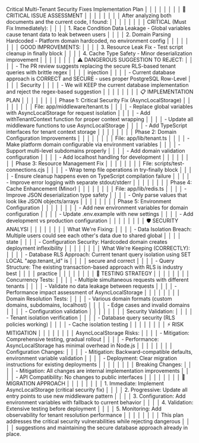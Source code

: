 Critical Multi-Tenant Security Fixes Implementation Plan                                     │ │
│ │                                                                                              │ │
│ │ 🚨 CRITICAL ISSUE ASSESSMENT                                                                 │ │
│ │                                                                                              │ │
│ │ After analyzing both documents and the current code, I found:                                │ │
│ │                                                                                              │ │
│ │ CRITICAL (Must Fix Immediately):                                                             │ │
│ │ 1. Race Condition Data Leakage - Global variables cause tenant data to leak between users    │ │
│ │ 2. Domain Parsing Hardcoded - Platform domain hardcoded, no environment config               │ │
│ │                                                                                              │ │
│ │ GOOD IMPROVEMENTS:                                                                           │ │
│ │ 3. Resource Leak Fix - Test script cleanup in finally block                                  │ │
│ │ 4. Cache Type Safety - Minor deserialization improvement                                     │ │
│ │                                                                                              │ │
│ │ ⚠️ DANGEROUS SUGGESTION TO REJECT:                                                           │ │
│ │ - The PR review suggests replacing the secure RLS-based tenant queries with brittle regex    │ │
│ │ injection                                                                                    │ │
│ │ - Current database approach is CORRECT and SECURE - uses proper PostgreSQL Row-Level         │ │
│ │ Security                                                                                     │ │
│ │ - We will KEEP the current database implementation and reject the regex-based suggestion     │ │
│ │                                                                                              │ │
│ │ 📋 IMPLEMENTATION PLAN                                                                       │ │
│ │                                                                                              │ │
│ │ Phase 1: Critical Security Fix (AsyncLocalStorage)                                           │ │
│ │                                                                                              │ │
│ │ File: app/middleware/tenant.ts                                                               │ │
│ │ - Replace global variables with AsyncLocalStorage for request isolation                      │ │
│ │ - Add withTenantContext function for proper context wrapping                                 │ │
│ │ - Update all middleware functions to use AsyncLocalStorage                                   │ │
│ │ - Add TypeScript interfaces for tenant context storage                                       │ │
│ │                                                                                              │ │
│ │ Phase 2: Domain Configuration Improvements                                                   │ │
│ │                                                                                              │ │
│ │ File: app/lib/tenant.ts                                                                      │ │
│ │ - Make platform domain configurable via environment variables                                │ │
│ │ - Support multi-level subdomains properly                                                    │ │
│ │ - Add domain validation configuration                                                        │ │
│ │ - Add localhost handling for development                                                     │ │
│ │                                                                                              │ │
│ │ Phase 3: Resource Management Fix                                                             │ │
│ │                                                                                              │ │
│ │ File: scripts/test-connections.cjs                                                           │ │
│ │ - Wrap temp file operations in try-finally block                                             │ │
│ │ - Ensure cleanup happens even on TypeScript compilation failure                              │ │
│ │ - Improve error logging with separate stdout/stderr                                          │ │
│ │                                                                                              │ │
│ │ Phase 4: Cache Enhancement (Minor)                                                           │ │
│ │                                                                                              │ │
│ │ File: app/lib/redis.ts                                                                       │ │
│ │ - Improve JSON deserialization type safety                                                   │ │
│ │ - Only parse values that look like JSON objects/arrays                                       │ │
│ │                                                                                              │ │
│ │ Phase 5: Environment Configuration                                                           │ │
│ │                                                                                              │ │
│ │ - Add new environment variables for domain configuration                                     │ │
│ │ - Update .env.example with new settings                                                      │ │
│ │ - Add development vs production configuration                                                │ │
│ │                                                                                              │ │
│ │ 🛡️ SECURITY ANALYSI                                                                         │ │
│ │                                                                                              │ │
│ │ What We're Fixing:                                                                           │ │
│ │ - Data Isolation Breach: Multiple users could see each other's data due to shared global     │ │
│ │ state                                                                                        │ │
│ │ - Configuration Security: Hardcoded domain creates deployment inflexibility                  │ │
│ │                                                                                              │ │
│ │ What We're Keeping (CORRECTLY):                                                              │ │
│ │ - Database RLS Approach: Current tenant query isolation using SET LOCAL "app.tenant_id" is   │ │
│ │ secure and correct                                                                           │ │
│ │ - Query Structure: The existing transaction-based approach with RLS is industry best         │ │
│ │ practice                                                                                     │ │
│ │                                                                                              │ │
│ │ 🧪 TESTING STRATEGY                                                                          │ │
│ │                                                                                              │ │
│ │ Concurrency Tests:                                                                           │ │
│ │ - Multiple simultaneous requests with different tenants                                      │ │
│ │ - Validate no data leakage between requests                                                  │ │
│ │ - Performance impact assessment of AsyncLocalStorage                                         │ │
│ │                                                                                              │ │
│ │ Domain Resolution Tests:                                                                     │ │
│ │ - Various domain formats (custom domains, subdomains, localhost)                             │ │
│ │ - Edge cases and invalid domains                                                             │ │
│ │ - Configuration validation                                                                   │ │
│ │                                                                                              │ │
│ │ Security Validation:                                                                         │ │
│ │ - Tenant isolation verification                                                              │ │
│ │ - Database query security (RLS policies working)                                             │ │
│ │ - Cache isolation testing                                                                    │ │
│ │                                                                                              │ │
│ │ ⚡ RISK MITIGATION                                                                            │ │
│ │                                                                                              │ │
│ │ AsyncLocalStorage Risks:                                                                     │ │
│ │ - Mitigation: Comprehensive testing, gradual rollout                                         │ │
│ │ - Performance: AsyncLocalStorage has minimal overhead in Node.js                             │ │
│ │                                                                                              │ │
│ │ Configuration Changes:                                                                       │ │
│ │ - Mitigation: Backward-compatible defaults, environment variable validation                  │ │
│ │ - Deployment: Clear migration instructions for existing deployments                          │ │
│ │                                                                                              │ │
│ │ Breaking Changes:                                                                            │ │
│ │ - Mitigation: All changes are internal implementation improvements                           │ │
│ │ - API Compatibility: No changes to public interfaces                                         │ │
│ │                                                                                              │ │
│ │ 🔄 MIGRATION APPROACH                                                                        │ │
│ │                                                                                              │ │
│ │ 1. Immediate: Implement AsyncLocalStorage (critical security fix)                            │ │
│ │ 2. Progressive: Update all entry points to use new middleware pattern                        │ │
│ │ 3. Configuration: Add environment variables with fallback to current behavior                │ │
│ │ 4. Validation: Extensive testing before deployment                                           │ │
│ │ 5. Monitoring: Add observability for tenant resolution performance                           │ │
│ │                                                                                              │ │
│ │ This plan addresses the critical security vulnerabilities while rejecting dangerous          │ │
│ │ suggestions and maintaining the secure database approach already in place. 